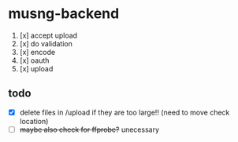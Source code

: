 # musng-backend

1. [x] accept upload
1. [x] do validation
1. [x] encode
1. [x] oauth
1. [x] upload

## todo

- [x] delete files in /upload if they are too large!! (need to move check location)
- [ ] ~~maybe also check for ffprobe?~~ unecessary
